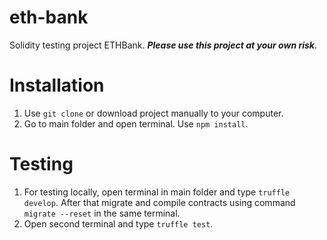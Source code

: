 # eth-bank
Solidity testing project ETHBank. ***Please use this project at your own risk***.


# Installation
1. Use `git clone` or download project manually to your computer.
2. Go to main folder and open terminal. Use `npm install`.

# Testing
1. For testing locally, open terminal in main folder and type `truffle develop`. After that migrate and compile contracts using command `migrate --reset` in the same terminal.
2. Open second terminal and type `truffle test`.

